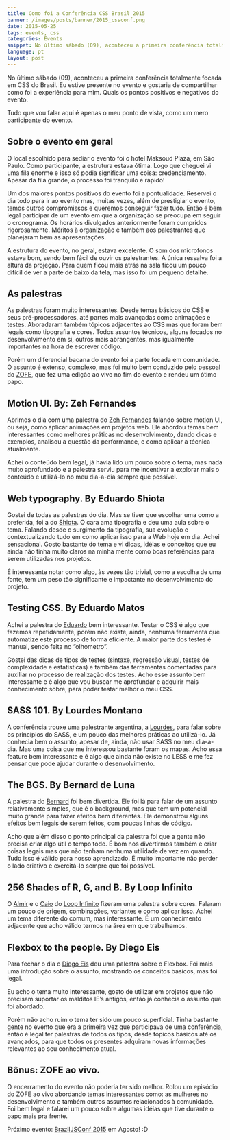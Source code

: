 ```yaml
---
title: Como foi a Conferência CSS Brasil 2015
banner: /images/posts/banner/2015_cssconf.png
date: 2015-05-25
tags: events, css
categories: Events
snippet: No último sábado (09), aconteceu a primeira conferência totalmente focada em CSS do Brasil. Eu estive presente no evento e gostaria de compartilhar como foi a experiência para mim.
language: pt
layout: post
---
```


No último sábado (09), aconteceu a primeira conferência totalmente focada em CSS do Brasil. Eu estive presente no evento e gostaria de compartilhar como foi a experiência para mim. Quais os pontos positivos e negativos do evento.

Tudo que vou falar aqui é apenas o meu ponto de vista, como um mero participante do evento.

## Sobre o evento em geral

O local escolhido para sediar o evento foi o hotel Maksoud Plaza, em São Paulo. Como participante, a estrutura estava ótima. Logo que cheguei vi uma fila enorme e isso só podia significar uma coisa: credenciamento. Apesar da fila grande, o processo foi tranquilo e rápido!

Um dos maiores pontos positivos do evento foi a pontualidade. Reservei o dia todo para ir ao evento mas, muitas vezes, além de prestigiar o evento, temos outros compromissos e queremos conseguir fazer tudo. Então é bem legal participar de um evento em que a organização se preocupa em seguir o cronograma. Os horários divulgados anteriormente foram cumpridos rigorosamente. Méritos à organização e também aos palestrantes que planejaram bem as apresentações.

A estrutura do evento, no geral, estava excelente. O som dos microfonos estava bom, sendo bem fácil de ouvir os palestrantes. A única ressalva foi a altura da projeção. Para quem ficou mais atrás na sala ficou um pouco difícil de ver a parte de baixo da tela, mas isso foi um pequeno detalhe.

## As palestras

As palestras foram muito interessantes. Desde temas básicos do CSS e seus pré-processadores, até partes mais avançadas como animações e testes. Aboradaram também tópicos adjacentes ao CSS mas que foram bem legais como tipografia e cores. Todos assuntos técnicos, alguns focados no desenvolvimento em si, outros mais abrangentes, mas igualmente importantes na hora de escrever código.

Porém um diferencial bacana do evento foi a parte focada em comunidade. O assunto é extenso, complexo, mas foi muito bem conduzido pelo pessoal do [ZOFE](http://zofe.com.br/), que fez uma edição ao vivo no fim do evento e rendeu um ótimo papo.

## Motion UI. By: Zeh Fernandes

Abrimos o dia com uma palestra do [Zeh Fernandes](https://twitter.com/zehf) falando sobre motion UI, ou seja, como aplicar animações em projetos web. Ele abordou temas bem interessantes como melhores práticas no desenvolvimento, dando dicas e exemplos, analisou a questão da performance, e como aplicar a técnica atualmente.

Achei o conteúdo bem legal, já havia lido um pouco sobre o tema, mas nada muito aprofundado e a palestra serviu para me incentivar a explorar mais o conteúdo e utilizá-lo no meu dia-a-dia sempre que possível.

## Web typography. By Eduardo Shiota

Gostei de todas as palestras do dia. Mas se tiver que escolhar uma como a preferida, foi a do [Shiota](https://twitter.com/shiota). O cara ama tipografia e deu uma aula sobre o tema. Falando desde o surgimento da tipografia, sua evolução e contextualizando tudo em como aplicar isso para a Web hoje em dia. Achei sensacional. Gosto bastante do tema e vi dicas, idéias e conceitos que eu ainda não tinha muito claros na minha mente como boas referências para serem utilizadas nos projetos.

É interessante notar como algo, às vezes tão trivial, como a escolha de uma fonte, tem um peso tão significante e impactante no desenvolvimento do projeto.

## Testing CSS. By Eduardo Matos

Achei a palestra do [Eduardo](https://twitter.com/eduardojmatos) bem interessante. Testar o CSS é algo que fazemos repetidamente, porém não existe, ainda, nenhuma ferramenta que automatize este processo de forma eficiente. A maior parte dos testes é manual, sendo feita no “olhometro”.

Gostei das dicas de tipos de testes (sintaxe, regressão visual, testes de complexidade e estatísticas) e também das ferramentas comentadas para auxiliar no processo de realização dos testes. Acho esse assunto bem interessante e é algo que vou buscar me aprofundar e adquirir mais conhecimento sobre, para poder testar melhor o meu CSS.

## SASS 101. By Lourdes Montano

A conferência trouxe uma palestrante argentina, a [Lourdes](https://twitter.com/loumontano), para falar sobre os princípios do SASS, e um pouco das melhores práticas ao utilizá-lo. Já conhecia bem o assunto, apesar de, ainda, não usar SASS no meu dia-a-dia. Mas uma coisa que me interessou bastante foram os mapas. Acho essa feature bem interessante e é algo que ainda não existe no LESS e me fez pensar que pode ajudar durante o desenvolvimento.

## The BGS. By Bernard de Luna

A palestra do [Bernard](https://twitter.com/bernarddeluna) foi bem divertida. Ele foi lá para falar de um assunto relativamente simples, que é o background, mas que tem um potencial muito grande para fazer efeitos bem diferentes. Ele demonstrou alguns efeitos bem legais de serem feitos, com poucas linhas de código.

Acho que além disso o ponto principal da palestra foi que a gente não precisa criar algo útil o tempo todo. É bom nos divertirmos também e criar coisas legais mas que não tenham nenhuma utilidade de vez em quando. Tudo isso é válido para nosso aprendizado. É muito importante não perder o lado criativo e exercitá-lo sempre que foi possível.

## 256 Shades of R, G, and B. By Loop Infinito

O [Almir](https://twitter.com/almirfilho) e o [Caio](https://twitter.com/caio_gondim) do [Loop Infinito](http://loopinfinito.com.br/) fizeram uma palestra sobre cores. Falaram um pouco de origem, combinações, variantes e como aplicar isso. Achei um tema diferente do comum, mas interessante. É um conhecimento adjacente que acho válido termos na área em que trabalhamos.

## Flexbox to the people. By Diego Eis

Para fechar o dia o [Diego Eis](https://twitter.com/diegoeis) deu uma palestra sobre o Flexbox. Foi mais uma introdução sobre o assunto, mostrando os conceitos básicos, mas foi legal.

Eu acho o tema muito interessante, gosto de utilizar em projetos que não precisam suportar os malditos IE’s antigos, então já conhecia o assunto que foi abordado.

Porém não acho ruim o tema ter sido um pouco superficial. Tinha bastante gente no evento que era a primeira vez que participava de uma conferência, então é legal ter palestras de todos os tipos, desde tópicos básicos até os avançados, para que todos os presentes adquiram novas informações relevantes ao seu conhecimento atual.

## Bônus: ZOFE ao vivo.

O encerramento do evento não poderia ter sido melhor. Rolou um episódio do ZOFE ao vivo abordando temas interessantes como: as mulheres no desenvolvimento e também outros assuntos relacionados à comunidade. Foi bem legal e falarei um pouco sobre algumas idéias que tive durante o papo mais pra frente.

Próximo evento: [BrazilJSConf 2015](https://braziljs.org/) em Agosto! :D
